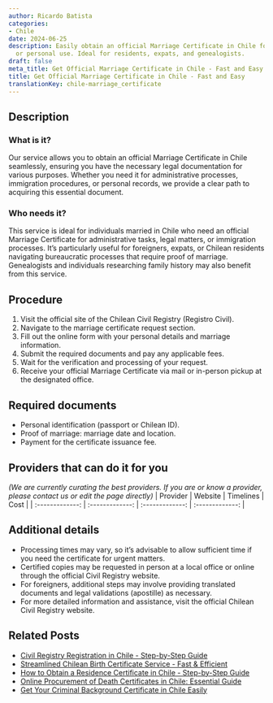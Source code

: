 ```yaml
---
author: Ricardo Batista
categories:
- Chile
date: 2024-06-25
description: Easily obtain an official Marriage Certificate in Chile for legal, administrative,
  or personal use. Ideal for residents, expats, and genealogists.
draft: false
meta_title: Get Official Marriage Certificate in Chile - Fast and Easy
title: Get Official Marriage Certificate in Chile - Fast and Easy
translationKey: chile-marriage_certificate
---
```



## Description
### What is it?
Our service allows you to obtain an official Marriage Certificate in Chile seamlessly, ensuring you have the necessary legal documentation for various purposes. Whether you need it for administrative processes, immigration procedures, or personal records, we provide a clear path to acquiring this essential document.

### Who needs it?
This service is ideal for individuals married in Chile who need an official Marriage Certificate for administrative tasks, legal matters, or immigration processes. It’s particularly useful for foreigners, expats, or Chilean residents navigating bureaucratic processes that require proof of marriage. Genealogists and individuals researching family history may also benefit from this service.

## Procedure

1. Visit the official site of the Chilean Civil Registry (Registro Civil).
2. Navigate to the marriage certificate request section.
3. Fill out the online form with your personal details and marriage information.
4. Submit the required documents and pay any applicable fees.
5. Wait for the verification and processing of your request.
6. Receive your official Marriage Certificate via mail or in-person pickup at the designated office.


## Required documents

- Personal identification (passport or Chilean ID).
- Proof of marriage: marriage date and location.
- Payment for the certificate issuance fee.


## Providers that can do it for you
_(We are currently curating the best providers. If you are or know a provider, please contact us or edit the page directly)_
| Provider        |     Website     |     Timelines    |       Cost      |
| :-------------: | :-------------: |  :-------------: | :-------------: |

## Additional details

- Processing times may vary, so it’s advisable to allow sufficient time if you need the certificate for urgent matters.
- Certified copies may be requested in person at a local office or online through the official Civil Registry website.
- For foreigners, additional steps may involve providing translated documents and legal validations (apostille) as necessary.
- For more detailed information and assistance, visit the official Chilean Civil Registry website.




## Related Posts

- [Civil Registry Registration in Chile - Step-by-Step Guide](https://tramitit.com/guides/chile/civil_registry_registration/)
- [Streamlined Chilean Birth Certificate Service - Fast & Efficient](https://tramitit.com/guides/chile/birth_certificate/)
- [How to Obtain a Residence Certificate in Chile - Step-by-Step Guide](https://tramitit.com/guides/chile/residence_certificate/)
- [Online Procurement of Death Certificates in Chile: Essential Guide](https://tramitit.com/guides/chile/death_certificate/)
- [Get Your Criminal Background Certificate in Chile Easily](https://tramitit.com/guides/chile/criminal_background_certificate/)